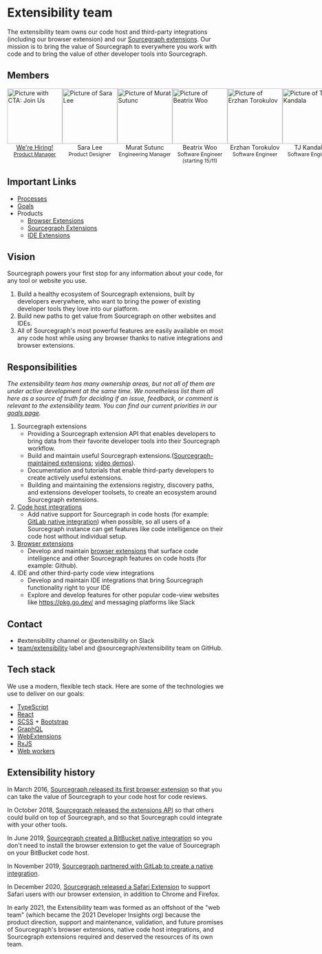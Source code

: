 # Extensibility team

The extensibility team owns our code host and third-party integrations (including our browser extension) and our [Sourcegraph extensions](https://docs.sourcegraph.com/extensions). Our mission is to bring the value of Sourcegraph to everywhere you work with code and to bring the value of other developer tools into Sourcegraph.

## Members

<section>
  <div class="row" style="display:flex;">
    <div class="col" style="flex: 1;">
      <div>
        <div>
          <a href="https://boards.greenhouse.io/sourcegraph91/jobs/4089443004" target="_blank" rel="noopener">
            <img src="https://storage.googleapis.com/sourcegraph-assets/handbook/extensibility/join-us-sky-blue.png" alt="Picture with CTA: Join Us" style="background: transparent; width:128px;"/>
          </a>
        </div>
        <div style="text-align: center;"><a href="https://boards.greenhouse.io/sourcegraph91/jobs/4089443004" target="_blank" rel="noopener">We're Hiring!</a></div>
        <div style="text-align: center; font-size: 12px;"><a href="https://boards.greenhouse.io/sourcegraph91/jobs/4089443004" target="_blank" rel="noopener">Product Manager</a></div>
      </div>
    </div>
    <div class="col" style="flex: 1;">
      <div>
        <div>
          <a href="../../../company/team/index.md#sara-lee-sheher" target="_blank" rel="noopener">
            <img src="https://storage.googleapis.com/sourcegraph-assets/handbook/extensibility/sara.png" alt="Picture of Sara Lee" style="background: transparent; width:128px;"/>
          </a>
        </div>
        <div style="text-align: center;">Sara Lee</div>
        <div style="text-align: center; font-size: 12px;">Product Designer</div>
      </div>
    </div>
    <div class="col" style="flex: 1;">
      <div>
        <div>
          <a href="../../../company/team/index.md#murat-sutunc-hehim" target="_blank" rel="noopener">
            <img src="https://storage.googleapis.com/sourcegraph-assets/handbook/extensibility/murat.png" alt="Picture of Murat Sutunc" style="background: transparent; width:128px;"/>
          </a>
        </div>
        <div style="text-align: center;">Murat Sutunc</div>
        <div style="text-align: center; font-size: 12px;">Engineering Manager</div>
      </div>
    </div>
    <div class="col" style="flex: 1;">
      <div>
        <div>
          <a href="../../../company/team/index.md#beatrix-woo-sheher" target="_blank" rel="noopener">
            <img src="https://storage.googleapis.com/sourcegraph-assets/handbook/extensibility/beatrix.png" alt="Picture of Beatrix Woo" style="background: transparent; width:128px;"/>
          </a>
        </div>
        <div style="text-align: center;">Beatrix Woo</div>
        <div style="text-align: center; font-size: 12px;">Software Engineer</div>
        <div style="text-align: center; font-size: 12px;">(starting 15/11)</div>
      </div>
    </div>
    <div class="col" style="flex: 1;">
      <div>
        <div>
          <a href="../../../company/team/index.md#erzhan-torokulov-hehim" target="_blank" rel="noopener">
            <img src="https://storage.googleapis.com/sourcegraph-assets/handbook/extensibility/erzhan.png" alt="Picture of Erzhan Torokulov" style="background: transparent; width:128px;"/>
          </a>
        </div>
        <div style="text-align: center;">Erzhan Torokulov</div>
        <div style="text-align: center; font-size: 12px;">Software Engineer</div>
      </div>
    </div>
    <div class="col" style="flex: 1;">
      <div>
        <div>
          <a href="../../../company/team/index.md#tharuntej-kandala-hehim" target="_blank" rel="noopener">
            <img src="https://storage.googleapis.com/sourcegraph-assets/handbook/extensibility/tj.png" alt="Picture of TJ Kandala" style="background: transparent; width:128px;"/>
          </a>
        </div>
        <div style="text-align: center;">TJ Kandala</div>
        <div style="text-align: center; font-size: 12px;">Software Engineer</div>
      </div>
    </div>
    <div class="col" style="flex: 1;">
      <div>
        <div>
          <a href="https://boards.greenhouse.io/sourcegraph91/jobs/4013126004" target="_blank" rel="noopener">
            <img src="https://storage.googleapis.com/sourcegraph-assets/handbook/extensibility/join-us-vermillion.png" alt="Picture with CTA: Join Us" style="background: transparent; width:128px;"/>
          </a>
        </div>
        <div style="text-align: center;"><a href="https://boards.greenhouse.io/sourcegraph91/jobs/4013126004" target="_blank" rel="noopener">We're Hiring!</a></div>
        <div style="text-align: center; font-size: 12px;"><a href="https://boards.greenhouse.io/sourcegraph91/jobs/4013126004" target="_blank" rel="noopener">Software Engineer</a></div>
      </div>
    </div>
  </div>
</section>

## Important Links

- [Processes](processes.md)
- [Goals](../../../company/strategy/cloud/extensibility/index.md)
- Products
  - [Browser Extensions](browser-extensions/index.md)
  - [Sourcegraph Extensions](https://docs.sourcegraph.com/extensions)
  - [IDE Extensions](ide-extensions/index.md)

## Vision

Sourcegraph powers your first stop for any information about your code, for any tool or website you use.

1. Build a healthy ecosystem of Sourcegraph extensions, built by developers everywhere, who want to bring the power of existing developer tools they love into our platform.
1. Build new paths to get value from Sourcegraph on other websites and IDEs.
1. All of Sourcegraph's most powerful features are easily available on most any code host while using any browser thanks to native integrations and browser extensions.

## Responsibilities

_The extensibility team has many ownership areas, but not all of them are under active development at the same time. We nonetheless list them all here as a source of truth for deciding if an issue, feedback, or comment is relevant to the extensibility team. You can find our current priorities in our [goals page](../../../company/strategy/cloud/extensibility/index.md)._

1. Sourcegraph extensions
   - Providing a Sourcegraph extension API that enables developers to bring data from their favorite developer tools into their Sourcegraph workflow.
   - Build and maintain useful Sourcegraph extensions.([Sourcegraph-maintained extensions](https://docs.sourcegraph.com/dev/background-information/sourcegraph_extensions); [video demos](https://www.youtube.com/watch?v=en9kmvPqpIU&list=PL6zLuuRVa1_gYlZ0H4O0MbJ0Pi7ugH63s)).
   - Documentation and tutorials that enable third-party developers to create actively useful extensions.
   - Building and maintaining the extensions registry, discovery paths, and extensions developer toolsets, to create an ecosystem around Sourcegraph extensions.
1. [Code host integrations](https://docs.sourcegraph.com/integration)
   - Add native support for Sourcegraph in code hosts (for example: [GitLab native integration](https://docs.sourcegraph.com/integration/gitlab#gitlab-ui-native-integration)) when possible, so all users of a Sourcegraph instance can get features like code intelligence on their code host without individual setup.
1. [Browser extensions](browser-extensions/index.md)
   - Develop and maintain [browser extensions](https://docs.sourcegraph.com/integration/browser_extension) that surface code intelligence and other Sourcegraph features on code hosts (for example: Github).
1. IDE and other third-party code view integrations
   - Develop and maintain IDE integrations that bring Sourcegraph functionality right to your IDE
   - Explore and develop features for other popular code-view websites like https://pkg.go.dev/ and messaging platforms like Slack

## Contact

- #extensibility channel or @extensibility on Slack
- [team/extensibility](https://github.com/sourcegraph/sourcegraph/labels/team%2Fextensibility) label and @sourcegraph/extensibility team on GitHub.

## Tech stack

We use a modern, flexible tech stack. Here are some of the technologies we use to deliver on our goals:

- [TypeScript](https://www.typescriptlang.org/)
- [React](https://reactjs.org/)
- [SCSS](https://sass-lang.com/) + [Bootstrap](https://getbootstrap.com/)
- [GraphQL](https://graphql.org/)
- [WebExtensions](https://developer.mozilla.org/en-US/docs/Mozilla/Add-ons/WebExtensions/API)
- [RxJS](https://rxjs-dev.firebaseapp.com/guide/overview)
- [Web workers](https://developer.mozilla.org/en-US/docs/Web/API/Web_Workers_API)

## Extensibility history

In March 2016, [Sourcegraph released its first browser extension](https://about.sourcegraph.com/blog/browse-review-code-on-github-like-in-an-ide-with-the-sourcegraph-chrome-extension/) so that you can take the value of Sourcegraph to your code host for code reviews.

In October 2018, [Sourcegraph released the extensions API](https://about.sourcegraph.com/blog/sourcegraph-2-12-release-notes/) so that others could build on top of Sourcegraph, and so that Sourcegraph could integrate with your other tools.

In June 2019, [Sourcegraph created a BitBucket native integration](https://github.com/sourcegraph/bitbucket-server-plugin/commit/e450abf50c128fa5ee18439ff93e0631e4868de7) so you don't need to install the browser extension to get the value of Sourcegraph on your BitBucket code host.

In November 2019, [Sourcegraph partnered with GitLab to create a native integration](https://about.gitlab.com/blog/2019/11/12/sourcegraph-code-intelligence-integration-for-gitlab/).

In December 2020, [Sourcegraph released a Safari Extension](https://apps.apple.com/us/app/sourcegraph-for-safari/id1543262193) to support Safari users with our browser extension, in addition to Chrome and Firefox.

In early 2021, the Extensibility team was formed as an offshoot of the "web team" (which became the 2021 Developer Insights org) because the product direction, support and maintenance, validation, and future promises of Sourcegraph's browser extensions, native code host integrations, and Sourcegraph extensions required and deserved the resources of its own team.
